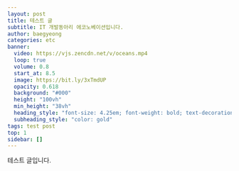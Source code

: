 ```yaml
---
layout: post
title: 테스트 글
subtitle: IT 개발동아리 에코노베이션입니다.
author: baegyeong
categories: etc
banner:
  video: https://vjs.zencdn.net/v/oceans.mp4
  loop: true
  volume: 0.8
  start_at: 8.5
  image: https://bit.ly/3xTmdUP
  opacity: 0.618
  background: "#000"
  height: "100vh"
  min_height: "38vh"
  heading_style: "font-size: 4.25em; font-weight: bold; text-decoration: underline"
  subheading_style: "color: gold"
tags: test post
top: 1
sidebar: []
---
```


테스트 글입니다.

